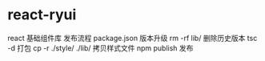 # react-ryui
react 基础组件库
发布流程
package.json 版本升级
rm -rf lib/ 删除历史版本
tsc -d 打包
cp -r ./style/ ./lib/ 拷贝样式文件
npm publish 发布